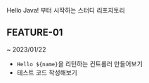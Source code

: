Hello Java! 부터 시작하는 스터디 리포지토리

## FEATURE-01

~ 2023/01/22

- `Hello ${name}`을 리턴하는 컨트롤러 만들어보기
- 테스트 코드 작성해보기
